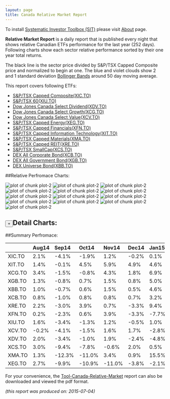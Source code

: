 ```yaml
---
layout: page
title: Canada Relative Market Report
---
```



To install [Systematic Investor Toolbox (SIT)](https://github.com/systematicinvestor/SIT) please visit [About](/about) page.





**Relative Market Report** is a daily report that is published every night 
that shows relative Canadian ETFs performance 
for the last year (252 days). Following charts show each sector relative 
performance sorted by their one year total returns. 

The black line is the sector price divided by S&P/TSX Capped Composite price 
and normalized to begin at one. 
The blue and violet clouds show 2 and 1 standard deviation 
[Bollinger Bands](http://en.wikipedia.org/wiki/Bollinger_Bands)
around 50 day moving average. 

This report covers following ETFs:

* [S&P/TSX Capped Composite(XIC.TO)](http://finance.yahoo.com/q/hl?s=XIC.TO)
* [S&P/TSX 60(XIU.TO)](http://finance.yahoo.com/q/hl?s=XIU.TO)
* [Dow Jones Canada Select Dividend(XDV.TO)](http://finance.yahoo.com/q/hl?s=XDV.TO)
* [Dow Jones Canada Select Growth(XCG.TO)](http://finance.yahoo.com/q/hl?s=XCG.TO)
* [Dow Jones Canada Select Value(XCV.TO)](http://finance.yahoo.com/q/hl?s=XCV.TO)
* [S&P/TSX Capped Energy(XEG.TO)](http://finance.yahoo.com/q/hl?s=XEG.TO)
* [S&P/TSX Capped Financials(XFN.TO)](http://finance.yahoo.com/q/hl?s=XFN.TO)
* [S&P/TSX Capped Information Technology(XIT.TO)](http://finance.yahoo.com/q/hl?s=XIT.TO)
* [S&P/TSX Capped Materials(XMA.TO)](http://finance.yahoo.com/q/hl?s=XMA.TO)
* [S&P/TSX Capped REIT(XRE.TO)](http://finance.yahoo.com/q/hl?s=XRE.TO)
* [S&P/TSX SmallCap(XCS.TO)](http://finance.yahoo.com/q/hl?s=XCS.TO)
* [DEX All Corporate Bond(XCB.TO)](http://finance.yahoo.com/q/hl?s=XCB.TO)
* [DEX All Government Bond(XGB.TO)](http://finance.yahoo.com/q/hl?s=XGB.TO)
* [DEX Universe Bond(XBB.TO)](http://finance.yahoo.com/q/hl?s=XBB.TO)


##Relative Perfromace Charts:
    


![plot of chunk plot-2](/public/images/Tool-Canada-Relative-Market/plot-2-1.png) ![plot of chunk plot-2](/public/images/Tool-Canada-Relative-Market/plot-2-2.png) ![plot of chunk plot-2](/public/images/Tool-Canada-Relative-Market/plot-2-3.png) ![plot of chunk plot-2](/public/images/Tool-Canada-Relative-Market/plot-2-4.png) ![plot of chunk plot-2](/public/images/Tool-Canada-Relative-Market/plot-2-5.png) ![plot of chunk plot-2](/public/images/Tool-Canada-Relative-Market/plot-2-6.png) ![plot of chunk plot-2](/public/images/Tool-Canada-Relative-Market/plot-2-7.png) ![plot of chunk plot-2](/public/images/Tool-Canada-Relative-Market/plot-2-8.png) ![plot of chunk plot-2](/public/images/Tool-Canada-Relative-Market/plot-2-9.png) ![plot of chunk plot-2](/public/images/Tool-Canada-Relative-Market/plot-2-10.png) ![plot of chunk plot-2](/public/images/Tool-Canada-Relative-Market/plot-2-11.png) ![plot of chunk plot-2](/public/images/Tool-Canada-Relative-Market/plot-2-12.png) ![plot of chunk plot-2](/public/images/Tool-Canada-Relative-Market/plot-2-13.png) 

<input type="button" class="btn btn-sm" value="+">Detail Charts:
---
    




<div markdown="1" style="display:none;">
    


![plot of chunk plot-2](/public/images/Tool-Canada-Relative-Market/plot-2-14.png) ![plot of chunk plot-2](/public/images/Tool-Canada-Relative-Market/plot-2-15.png) ![plot of chunk plot-2](/public/images/Tool-Canada-Relative-Market/plot-2-16.png) ![plot of chunk plot-2](/public/images/Tool-Canada-Relative-Market/plot-2-17.png) ![plot of chunk plot-2](/public/images/Tool-Canada-Relative-Market/plot-2-18.png) ![plot of chunk plot-2](/public/images/Tool-Canada-Relative-Market/plot-2-19.png) ![plot of chunk plot-2](/public/images/Tool-Canada-Relative-Market/plot-2-20.png) ![plot of chunk plot-2](/public/images/Tool-Canada-Relative-Market/plot-2-21.png) ![plot of chunk plot-2](/public/images/Tool-Canada-Relative-Market/plot-2-22.png) ![plot of chunk plot-2](/public/images/Tool-Canada-Relative-Market/plot-2-23.png) ![plot of chunk plot-2](/public/images/Tool-Canada-Relative-Market/plot-2-24.png) ![plot of chunk plot-2](/public/images/Tool-Canada-Relative-Market/plot-2-25.png) ![plot of chunk plot-2](/public/images/Tool-Canada-Relative-Market/plot-2-26.png) ![plot of chunk plot-2](/public/images/Tool-Canada-Relative-Market/plot-2-27.png) 

</div>
    




##Summary Perfromace:
    




|       |Aug14  |Sep14  |Oct14  |Nov14  |Dec14  |Jan15  |Feb15  |Mar15  |Apr15  |May15  |Jun15  |Jul15  |Total  |
|:------|:------|:------|:------|:------|:------|:------|:------|:------|:------|:------|:------|:------|:------|
|XIC.TO |  2.1% | -4.1% | -1.9% |  1.2% | -0.2% |  0.1% |  4.1% | -1.7% |  2.2% | -1.2% | -2.9% |  0.8% | -1.8% |
|XIT.TO |  1.4% | -0.1% |  4.5% |  5.9% |  4.9% |  4.6% |  7.0% | -3.3% |  0.3% | -0.2% | -6.0% |  0.9% | 20.9% |
|XCG.TO |  3.4% | -1.5% | -0.8% |  4.3% |  1.8% |  6.9% |  4.2% | -0.7% | -1.2% |  0.6% | -2.7% |  1.4% | 16.4% |
|XGB.TO |  1.3% | -0.8% |  0.7% |  1.5% |  0.8% |  5.0% | -0.3% | -0.3% | -1.6% |  0.2% | -0.5% | -0.1% |  5.8% |
|XBB.TO |  1.0% | -0.7% |  0.6% |  1.5% |  0.5% |  4.6% | -0.1% | -0.3% | -1.6% |  0.2% | -0.7% |  0.1% |  5.1% |
|XCB.TO |  0.8% | -1.0% |  0.8% |  0.8% |  0.7% |  3.2% |  0.4% | -0.4% | -1.0% |  0.0% | -0.4% | -0.6% |  3.4% |
|XRE.TO |  2.2% | -3.0% |  3.9% |  0.7% | -3.3% |  9.4% | -0.1% | -1.4% |  1.1% | -5.2% | -1.4% | -0.1% |  2.0% |
|XFN.TO |  0.2% | -2.3% |  0.6% |  3.9% | -3.3% | -7.7% |  7.5% | -1.5% |  3.6% | -1.6% | -1.4% |  0.6% | -2.2% |
|XIU.TO |  1.6% | -3.4% | -1.3% |  1.2% | -0.5% |  1.0% |  3.8% | -2.0% |  2.1% | -1.1% | -2.9% |  1.0% | -0.8% |
|XCV.TO | -0.2% | -4.1% | -1.5% |  1.6% |  1.7% | -2.8% |  4.5% | -3.2% |  3.9% | -2.3% | -2.3% |  0.2% | -4.8% |
|XDV.TO |  2.0% | -3.4% | -1.0% |  1.9% | -2.4% | -4.8% |  4.6% | -3.3% |  4.3% | -2.2% | -2.4% |  0.2% | -6.7% |
|XCS.TO |  3.0% | -9.4% | -7.8% | -0.6% |  2.0% |  0.5% |  3.5% | -3.3% |  4.1% |  0.1% | -3.2% | -0.3% |-11.7% |
|XMA.TO |  1.3% |-12.3% |-11.0% |  3.4% |  0.9% | 15.5% | -0.5% |-10.1% |  3.3% | -0.8% | -5.2% |  0.3% |-16.9% |
|XEG.TO |  2.7% | -9.9% |-10.9% |-11.0% | -3.8% | -2.1% |  3.0% | -1.5% |  8.8% | -7.2% | -6.2% | -0.3% |-33.8% |
    


For your convenience, the 
[Tool-Canada-Relative-Market](/public/images/Tool-Canada-Relative-Market/Tool-Canada-Relative-Market.pdf)
report can also be downloaded and viewed the pdf format.



*(this report was produced on: 2015-07-04)*
